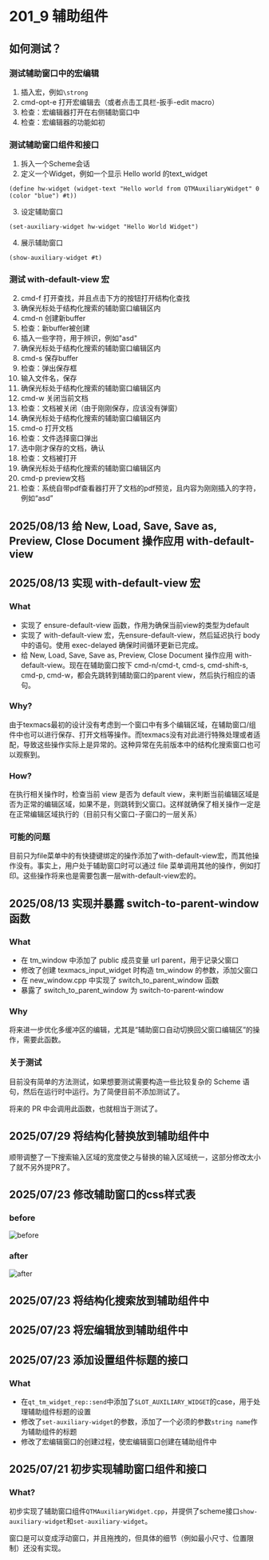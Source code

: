 # 201_9 辅助组件
## 如何测试？
### 测试辅助窗口中的宏编辑
1. 插入宏，例如`\strong`
2. cmd-opt-e 打开宏编辑去（或者点击工具栏-扳手-edit macro）
3. 检查：宏编辑器打开在右侧辅助窗口中
4. 检查：宏编辑器的功能如初

### 测试辅助窗口组件和接口
1. 拆入一个Scheme会话
2. 定义一个Widget，例如一个显示 Hello world 的text_widget
```
(define hw-widget (widget-text "Hello world from QTMAuxiliaryWidget" 0 (color "blue") #t))
```
3. 设定辅助窗口
```
(set-auxiliary-widget hw-widget "Hello World Widget")
```
4. 展示辅助窗口
```
(show-auxiliary-widget #t)
```

### 测试 with-default-view 宏
2. cmd-f 打开查找，并且点击下方的按钮打开结构化查找
3. 确保光标处于结构化搜索的辅助窗口编辑区内
4. cmd-n 创建新buffer
5. 检查：新buffer被创建
1. 插入一些字符，用于辨识，例如"asd"
6. 确保光标处于结构化搜索的辅助窗口编辑区内
7. cmd-s 保存buffer
8. 检查：弹出保存框
9. 输入文件名，保存
6. 确保光标处于结构化搜索的辅助窗口编辑区内
7. cmd-w 关闭当前文档
8. 检查：文档被关闭（由于刚刚保存，应该没有弹窗）
6. 确保光标处于结构化搜索的辅助窗口编辑区内
10. cmd-o 打开文档
11. 检查：文件选择窗口弹出
12. 选中刚才保存的文档，确认
13. 检查：文档被打开
6. 确保光标处于结构化搜索的辅助窗口编辑区内
14. cmd-p preview文档
15. 检查：系统自带pdf查看器打开了文档的pdf预览，且内容为刚刚插入的字符，例如“asd”

## 2025/08/13 给 New, Load, Save, Save as, Preview, Close Document 操作应用 with-default-view
## 2025/08/13 实现 with-default-view 宏
### What
- 实现了 ensure-default-view 函数，作用为确保当前view的类型为default
- 实现了 with-default-view 宏，先ensure-default-view，然后延迟执行 body 中的语句。使用 exec-delayed 确保时间循环更新已完成。
- 给 New, Load, Save, Save as, Preview, Close Document 操作应用 with-default-view。现在在辅助窗口按下 cmd-n/cmd-t, cmd-s, cmd-shift-s, cmd-p, cmd-w，都会先跳转到辅助窗口的parent view，然后执行相应的语句。

### Why?
由于texmacs最初的设计没有考虑到一个窗口中有多个编辑区域，在辅助窗口/组件中也可以进行保存、打开文档等操作。而texmacs没有对此进行特殊处理或者适配，导致这些操作实际上是异常的。这种异常在先前版本中的结构化搜索窗口也可以观察到。

### How?
在执行相关操作时，检查当前 view 是否为 default view，来判断当前编辑区域是否为正常的编辑区域，如果不是，则跳转到父窗口。这样就确保了相关操作一定是在正常编辑区域执行的（目前只有父窗口-子窗口的一层关系）

### 可能的问题
目前只为file菜单中的有快捷键绑定的操作添加了with-default-view宏，而其他操作没有。事实上，用户处于辅助窗口时可以通过 file 菜单调用其他的操作，例如打印。这些操作将来也是需要包裹一层with-default-view宏的。

## 2025/08/13 实现并暴露 switch-to-parent-window 函数
### What
- 在 tm_window 中添加了 public 成员变量 url parent，用于记录父窗口
- 修改了创建 texmacs_input_widget 时构造 tm_window 的参数，添加父窗口
- 在 new_window.cpp 中实现了 switch_to_parent_window 函数
- 暴露了 switch_to_parent_window 为 switch-to-parent-window

### Why
将来进一步优化多缓冲区的编辑，尤其是“辅助窗口自动切换回父窗口编辑区”的操作，需要此函数。

### 关于测试
目前没有简单的方法测试，如果想要测试需要构造一些比较复杂的 Scheme 语句，然后在运行时中运行。为了简便目前不添加测试了。

将来的 PR 中会调用此函数，也就相当于测试了。


## 2025/07/29 将结构化替换放到辅助组件中
顺带调整了一下搜索输入区域的宽度使之与替换的输入区域统一，这部分修改太小了就不另外提PR了。

## 2025/07/23 修改辅助窗口的css样式表
### before
![before](image/201_9_before.png)

### after
![after](image/201_9_after.png)

## 2025/07/23 将结构化搜索放到辅助组件中

## 2025/07/23 将宏编辑放到辅助组件中
## 2025/07/23 添加设置组件标题的接口
### What
- 在`qt_tm_widget_rep::send`中添加了`SLOT_AUXILIARY_WIDGET`的case，用于处理辅助组件标题的设置
- 修改了`set-auxiliary-widget`的参数，添加了一个必须的参数`string name`作为辅助组件的标题
- 修改了宏编辑窗口的创建过程，使宏编辑窗口创建在辅助组件中


## 2025/07/21 初步实现辅助窗口组件和接口
### What?
初步实现了辅助窗口组件`QTMAuxiliaryWidget.cpp`，并提供了scheme接口`show-auxiliary-widget`和`set-auxiliary-widget`。

窗口是可以变成浮动窗口，并且拖拽的，但具体的细节（例如最小尺寸、位置限制）还没有实现。
